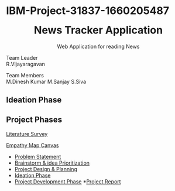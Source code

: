 # IBM-Project-31837-1660205487

<h1 align="center" style="margin-top: 0px;">News Tracker Application</h1>
<p align="center" >Web Application for reading News</p>

Team Leader
<br>
R.Vijayaragavan
</br>

Team Members
<br>M.Dinesh Kumar
M.Sanjay
S.Siva</br>

## Ideation Phase
## Project Phases

[Literature Survey](https://github.com/IBM-EPBL/IBM-Project-31837-1660205487/blob/main/Project%20design%20phase/Ideation%20Phase/Literature%20Survey.pdf)

[Empathy Map Canvas](https://github.com/IBM-EPBL/IBM-Project-31837-1660205487/blob/main/Project%20design%20phase/Ideation%20Phase/Empathy%20Map.pdf)
* [Problem Statement](https://github.com/IBM-EPBL/IBM-Project-31837-1660205487/blob/main/Project%20design%20phase/Ideation%20Phase/Problem%20Statement.pdf)
* [Brainstorm & idea Prioritization](https://github.com/IBM-EPBL/IBM-Project-31837-1660205487/blob/main/Project%20design%20phase/Ideation%20Phase/BrainStorm_News%20Tracker%20Application%20.pdf)
* [Project Design & Planning](https://github.com/IBM-EPBL/IBM-Project-31837-1660205487/tree/main/Project%20design%20phase/Project%20design%20phase-1)
* [Ideation Phase](https://github.com/IBM-EPBL/IBM-Project-31837-1660205487/tree/main/Project%20design%20phase/Ideation%20Phase)
* [Project Development Phase](https://github.com/IBM-EPBL/IBM-Project-31837-1660205487/tree/main/Project%20Development%20Phase/Sprint-1)
*[Project Report](https://github.com/IBM-EPBL/IBM-Project-31837-1660205487/blob/main/NTA_original_report.pdf)
